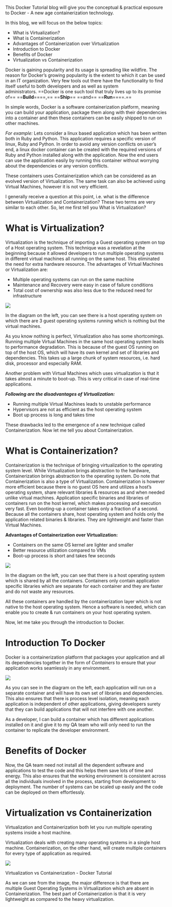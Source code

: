 
This Docker Tutorial blog will give you the conceptual & practical exposure to Docker - A new age containerization technology.

In this blog, we will focus on the below topics:

- What is Virtualization?
- What is Containerization
- Advantages of Containerization over Virtualization
- Introduction to Docker
- Benefits of Docker
- Virtualization vs Containerization

Docker is gaining popularity and its usage is spreading like wildfire. The reason for Docker’s growing popularity is the extent to which it can be used in an IT organization. Very few tools out there have the functionality to find itself useful to both developers and as well as system administrators. ==Docker is one such tool that truly lives up to its promise of== ==**Build**====,== ==**Ship**== ==and== ==**Run**====.==

In simple words, Docker is a software containerization platform, meaning you can build your application, package them along with their dependencies into a container and then these containers can be easily shipped to run on other machines.

_For example:_ Lets consider a linux based application which has been written both in Ruby and Python. This application requires a specific version of linux, Ruby and Python. In order to avoid any version conflicts on user’s end, a linux docker container can be created with the required versions of Ruby and Python installed along with the application. Now the end users can use the application easily by running this container without worrying about the dependencies or any version conflicts.

These containers uses Containerization which can be considered as an evolved version of Virtualization. The same task can also be achieved using Virtual Machines, however it is not very efficient.

I generally receive a question at this point, i.e. what is the difference between Virtualization and Containerization? These two terms are very similar to each other. So, let me first tell you What is Virtualization?

# What is Virtualization?

Virtualization is the technique of importing a Guest operating system on top of a Host operating system. This technique was a revelation at the beginning because it allowed developers to run multiple operating systems in different virtual machines all running on the same host. This eliminated the need for extra hardware resource. The advantages of Virtual Machines or Virtualization are:

- Multiple operating systems can run on the same machine
- Maintenance and Recovery were easy in case of failure conditions
- Total cost of ownership was also less due to the reduced need for infrastructure

![](https://miro.medium.com/v2/resize:fit:450/1*yvxERq0ax76gK6nK4RYr9A.png)

In the diagram on the left, you can see there is a host operating system on which there are 3 guest operating systems running which is nothing but the virtual machines.

As you know nothing is perfect, Virtualization also has some shortcomings. Running multiple Virtual Machines in the same host operating system leads to performance degradation. This is because of the guest OS running on top of the host OS, which will have its own kernel and set of libraries and dependencies. This takes up a large chunk of system resources, i.e. hard disk, processor and especially RAM.

Another problem with Virtual Machines which uses virtualization is that it takes almost a minute to boot-up. This is very critical in case of real-time applications.

**_Following are the disadvantages of Virtualization:_**

- Running multiple Virtual Machines leads to unstable performance
- Hypervisors are not as efficient as the host operating system
- Boot up process is long and takes time

These drawbacks led to the emergence of a new technique called Containerization. Now let me tell you about Containerization.

# What is Containerization?

Containerization is the technique of bringing virtualization to the operating system level. While Virtualization brings abstraction to the hardware, Containerization brings abstraction to the operating system. Do note that Containerization is also a type of Virtualization. Containerization is however more efficient because there is no guest OS here and utilizes a host’s operating system, share relevant libraries & resources as and when needed unlike virtual machines. Application specific binaries and libraries of containers run on the host kernel, which makes processing and execution very fast. Even booting-up a container takes only a fraction of a second. Because all the containers share, host operating system and holds only the application related binaries & libraries. They are lightweight and faster than Virtual Machines.

**Advantages of Containerization over Virtualization:**

- Containers on the same OS kernel are lighter and smaller
- Better resource utilization compared to VMs
- Boot-up process is short and takes few seconds

![](https://miro.medium.com/v2/resize:fit:765/1*cWUOGCEYmqBg12JVz2SvOA.png)

In the diagram on the left, you can see that there is a host operating system which is shared by all the containers. Containers only contain application specific libraries which are separate for each container and they are faster and do not waste any resources.

All these containers are handled by the containerization layer which is not native to the host operating system. Hence a software is needed, which can enable you to create & run containers on your host operating system.

Now, let me take you through the introduction to Docker.

# Introduction To Docker

Docker is a containerization platform that packages your application and all its dependencies together in the form of _Containers_ to ensure that your application works seamlessly in any environment.

![](https://miro.medium.com/v2/resize:fit:396/1*rVKaAVx02qU2CBK-ilcr9w.png)

As you can see in the diagram on the left, each application will run on a separate container and will have its own set of libraries and dependencies. This also ensures that there is process level isolation, meaning each application is independent of other applications, giving developers surety that they can build applications that will not interfere with one another.

As a developer, I can build a container which has different applications installed on it and give it to my QA team who will only need to run the container to replicate the developer environment.

# Benefits of Docker

Now, the QA team need not install all the dependent software and applications to test the code and this helps them save lots of time and energy. This also ensures that the working environment is consistent across all the individuals involved in the process, starting from development to deployment. The number of systems can be scaled up easily and the code can be deployed on them effortlessly.

# Virtualization vs Containerization

Virtualization and Containerization both let you run multiple operating systems inside a host machine.

Virtualization deals with creating many operating systems in a single host machine. Containerization, on the other hand, will create multiple containers for every type of application as required.

![](https://miro.medium.com/v2/resize:fit:792/1*tXpDazN2IkoaAJcqnKIKdA.png)

Virtualization vs Containerization - Docker Tutorial

As we can see from the image, the major difference is that there are multiple Guest Operating Systems in Virtualization which are absent in Containerization. The best part of Containerization is that it is very lightweight as compared to the heavy virtualization.
